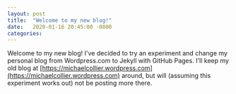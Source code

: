 ```yaml
---
layout: post
title:  "Welcome to my new blog!"
date:   2020-01-16 20:45:00 -0800
categories: 
---
```

Welcome to my new blog! I've decided to try an experiment and change my personal blog from Wordpress.com to Jekyll with GitHub Pages. I'll keep my old blog at [https://michaelcollier.wordpress.com](https://michaelcollier.wordpress.com) around, but will (assuming this experiment works out) not be posting more there.
